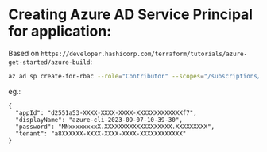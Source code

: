 # Creating Azure AD Service Principal for application:

Based on `https://developer.hashicorp.com/terraform/tutorials/azure-get-started/azure-build`:

```bash
az ad sp create-for-rbac --role="Contributor" --scopes="/subscriptions/<SUBSCRIPTION_ID>"
```

eg.:

```
{
  "appId": "d2551a53-XXXX-XXXX-XXXX-XXXXXXXXXXXXXf7",
  "displayName": "azure-cli-2023-09-07-10-39-30",
  "password": "MNxxxxxxxxX.XXXXXXXXXXXXXXXXXXX.XXXXXXXXX",
  "tenant": "a8XXXXXX-XXXX-XXXX-XXXX-XXXXXXXXXXXX"
}
```
